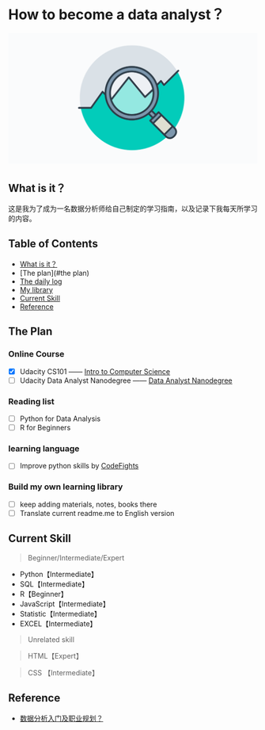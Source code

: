# How to become a data analyst？
![Become a data analyst!](extras/Data-Analyst.png)

## What is it？
这是我为了成为一名数据分析师给自己制定的学习指南，以及记录下我每天所学习的内容。


## Table of Contents
- [What is it？](#what-is-it)
- [The plan](#the plan)
- [The daily log](dailylog.md)
- [My library](library.md)
- [Current Skill](#current-skill)
- [Reference](#reference)



## The Plan

### Online Course
  - [x] Udacity CS101 —— [Intro to Computer Science](https://www.udacity.com/course/intro-to-computer-science--cs101)
  - [ ] Udacity Data Analyst Nanodegree —— [Data Analyst Nanodegree](https://www.udacity.com/course/data-analyst-nanodegree--nd002)

### Reading list
  - [ ] Python for Data Analysis
  - [ ] R for Beginners

### learning language
  - [ ] Improve python skills by [CodeFights](https://codefights.com/)

### Build my own learning library
  - [ ] keep adding materials, notes, books there
  - [ ] Translate current readme.me to English version

## Current Skill
> Beginner/Intermediate/Expert

- Python【Intermediate】
- SQL【Intermediate】
- R【Beginner】
- JavaScript【Intermediate】
- Statistic【Intermediate】
- EXCEL【Intermediate】

> Unrelated skill

> HTML【Expert】

> CSS 【Intermediate】


## Reference

- [数据分析入门及职业规划？](https://www.zhihu.com/question/28945531)
